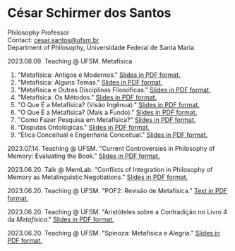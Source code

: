# César Schirmer dos Santos   
Philosophy Professor   
Contact: cesar.santos@ufsm.br    
Department of Philosophy, Universidade Federal de Santa Maria   

2023.08.09. Teaching @ UFSM. Metafísica
1. "Metafísica: Antigos e Modernos." [Slides in PDF format.](https://github.com/c3s4nt0s/c3s4nt0s.github.com/blob/main/%5B1_3%5D%20Metafísica_%20Antigos%20e%20Modernos%202023-01-19.pdf)
2. "Metafísica: Alguns Temas." [Slides in PDF format.](https://github.com/c3s4nt0s/c3s4nt0s.github.com/blob/main/%5B2_3%5D%20Metafísica_%20Alguns%20Temas%202023-01-19.pdf)
3. "Metafísica e Outras Disciplinas Filosóficas." [Slides in PDF format.](https://github.com/c3s4nt0s/c3s4nt0s.github.com/blob/main/%5B3_3%5D%20Metafísica%20e%20Outras%20Disciplinas%20Filosóficas%202023-01-19.pdf)
4. "Metafísica: Os Métodos." [Slides in PDF format.](https://github.com/c3s4nt0s/c3s4nt0s.github.com/blob/main/%5B4_4%5D%20Metafísica_%20os%20Métodos%202023-01-18.pptx.pdf)
5. "O Que É a Metafísica? (Visão Ingênua)." [Slides in PDF format.](https://github.com/c3s4nt0s/c3s4nt0s.github.com/blob/main/O%20Que%20É%20a%20Metafísica%3F%20(naif).pdf)
6. "O Que É a Metafísica? (Mais a Fundo)." [Slides in PDF format.](https://github.com/c3s4nt0s/c3s4nt0s.github.com/blob/main/O%20que%20é%20a%20metafísica%3F%20%5BPOF2%202019-2022%5D-2.pdf)
7. "Como Fazer Pesquisa em Metafísica?" [Slides in PDF format.](https://github.com/c3s4nt0s/c3s4nt0s.github.com/blob/main/Como%20fazer%20pesquisa%20em%20metafísica-.pdf)
8. "Disputas Ontológicas." [Slides in PDF format.](https://github.com/c3s4nt0s/c3s4nt0s.github.com/blob/main/Disputas%20ontológicas.pptx.pdf)
9. "Ética Conceitual e Engenharia Conceitual." [Slides in PDF format.](https://github.com/c3s4nt0s/c3s4nt0s.github.com/blob/main/Ética%20Conceitual%20e%20Engenharia%20Conceitual.pptx.pdf)

2023.07.14. Teaching @ UFSM. "Current Controversies in Philosophy of Memory: Evaluating the Book." [Slides in PDF format.](https://github.com/c3s4nt0s/c3s4nt0s.github.com/blob/main/Evaluating%20the%20book%20Current%20Controversies%20in%20Philosophy%20of%20Memory_compressed.pdf)

2023.06.20. Talk @ MemLab. "Conflicts of Integration in Philosophy of Memory as Metalinguistic Negotiations." [Slides in PDF format.](https://github.com/c3s4nt0s/c3s4nt0s.github.com/blob/main/Conflicts%20of%20Integration%20in%20Philosophy%20of%20Memory%20as%20Metalinguistic%20Negotiations%20(MemLab%202023.06.20).pdf)  

2023.06.20. Teaching @ UFSM. "POF2: Revisão de Metafísica." [Text in PDF format.](https://github.com/c3s4nt0s/c3s4nt0s.github.com/blob/main/POF2-2023.06.20%E2%80%9322%20revisa%CC%83o%20de%20metafi%CC%81sica.pdf)  

2023.06.20. Teaching @ UFSM. "Aristóteles sobre a Contradição no Livro 4 da *Metafísica*." [Slides in PDF format.](https://github.com/c3s4nt0s/c3s4nt0s.github.com/blob/main/Aristo%CC%81teles%20sobre%20a%20contradic%CC%A7a%CC%83o%20%20Lendo%20o%20Livro%204%20da%20Metafi%CC%81sica%20POF2%202023.06.20.pdf)   

2023.06.20. Teaching @ UFSM. "Spinoza: Metafísica e Alegria." [Slides in PDF format.](https://github.com/c3s4nt0s/c3s4nt0s.github.com/blob/main/Spinoza%2C%20Metafi%CC%81sica%2C%20e%20Alegria%20POF2%202023.06.20.pdf)   

